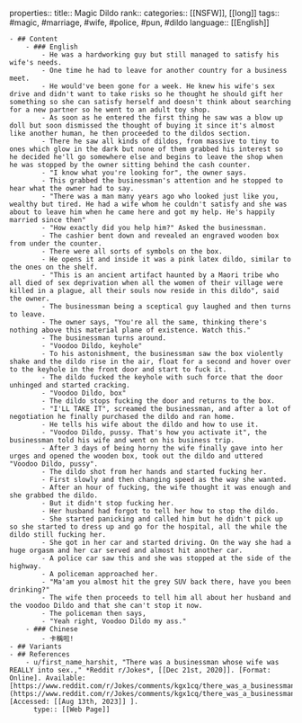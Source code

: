 properties::
title:: Magic Dildo
rank::
categories:: [[NSFW]], [[long]]
tags:: #magic, #marriage, #wife, #police, #pun, #dildo
language:: [[English]]

	- ## Content
		- ### English
			- He was a hardworking guy but still managed to satisfy his wife's needs.
			- One time he had to leave for another country for a business meet.
			- He would've been gone for a week. He knew his wife's sex drive and didn't want to take risks so he thought he should gift her something so she can satisfy herself and doesn't think about searching for a new partner so he went to an adult toy shop.
			- As soon as he entered the first thing he saw was a blow up doll but soon dismissed the thought of buying it since it's almost like another human, he then proceeded to the dildos section.
			- There he saw all kinds of dildos, from massive to tiny to ones which glow in the dark but none of them grabbed his interest so he decided he'll go somewhere else and begins to leave the shop when he was stopped by the owner sitting behind the cash counter.
			- "I know what you're looking for", the owner says.
			- This grabbed the businessman's attention and he stopped to hear what the owner had to say.
			- "There was a man many years ago who looked just like you, wealthy but tired. He had a wife whom he couldn't satisfy and she was about to leave him when he came here and got my help. He's happily married since then"
			- "How exactly did you help him?" Asked the businessman.
			- The cashier bent down and revealed an engraved wooden box from under the counter.
			- There were all sorts of symbols on the box.
			- He opens it and inside it was a pink latex dildo, similar to the ones on the shelf.
			- "This is an ancient artifact haunted by a Maori tribe who all died of sex deprivation when all the women of their village were killed in a plague, all their souls now reside in this dildo", said the owner.
			- The businessman being a sceptical guy laughed and then turns to leave.
			- The owner says, "You're all the same, thinking there's nothing above this material plane of existence. Watch this."
			- The businessman turns around.
			- "Voodoo Dildo, keyhole"
			- To his astonishment, the businessman saw the box violently shake and the dildo rise in the air, float for a second and hover over to the keyhole in the front door and start to fuck it.
			- The dildo fucked the keyhole with such force that the door unhinged and started cracking.
			- "Voodoo Dildo, box"
			- The dildo stops fucking the door and returns to the box.
			- "I'LL TAKE IT", screamed the businessman, and after a lot of negotiation he finally purchased the dildo and ran home.
			- He tells his wife about the dildo and how to use it.
			- "Voodoo Dildo, pussy. That's how you activate it", the businessman told his wife and went on his business trip.
			- After 3 days of being horny the wife finally gave into her urges and opened the wooden box, took out the dildo and uttered "Voodoo Dildo, pussy".
			- The dildo shot from her hands and started fucking her.
			- First slowly and then changing speed as the way she wanted.
			- After an hour of fucking, the wife thought it was enough and she grabbed the dildo.
			- But it didn't stop fucking her.
			- Her husband had forgot to tell her how to stop the dildo.
			- She started panicking and called him but he didn't pick up so she started to dress up and go for the hospital, all the while the dildo still fucking her.
			- She got in her car and started driving. On the way she had a huge orgasm and her car served and almost hit another car.
			- A police car saw this and she was stopped at the side of the highway.
			- A policeman approached her.
			- "Ma'am you almost hit the grey SUV back there, have you been drinking?"
			- The wife then proceeds to tell him all about her husband and the voodoo Dildo and that she can't stop it now.
			- The policeman then says,
			- "Yeah right, Voodoo Dildo my ass."
		- ### Chinese
			- 卡稱啦!
	- ## Variants
	- ## References
		- u/first_name_harshit, "There was a businessman whose wife was REALLY into sex.," *Reddit r/Jokes*, [[Dec 21st, 2020]]. [Format: Online]. Available: [https://www.reddit.com/r/Jokes/comments/kgx1cq/there_was_a_businessman_whose_wife_was_really/](https://www.reddit.com/r/Jokes/comments/kgx1cq/there_was_a_businessman_whose_wife_was_really/). [Accessed: [[Aug 13th, 2023]] ].
		  type:: [[Web Page]]